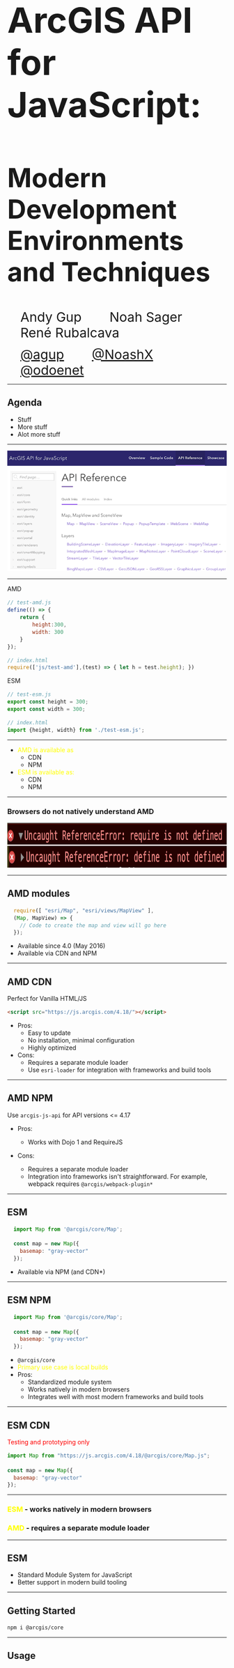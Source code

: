 <!-- .slide: data-background="../img/2021/uc/tech-sessions/bg-1.png" data-background-size="cover -->
<h1 style="text-align: left; font-size: 80px;">ArcGIS API for JavaScript:</h1>
<h2 style="text-align: left; font-size: 60px;">Modern Development Environments and Techniques</h2>
<p>
<span style="text-align: left; font-size: 30px; margin: 1em;">Andy Gup</span>
<span style="text-align: center; font-size: 30px; margin: 1em;">Noah Sager</span>
<span style="text-align: right; font-size: 30px; margin: 1em;">René Rubalcava</span>
</p>
<p>
<span style="text-align: left; font-size: 30px; margin: 1em;"><a href="https://github.com/agup">@agup</a></span>
<span style="text-align: center; font-size: 30px; margin: 1em;"><a href="https://github.com/NoashX">@NoashX</a></span>
<span style="text-align: right; font-size: 30px; margin: 1em;"><a href="https://github.com/odoenet">@odoenet</a></span>
</p>

---

<!-- .slide: data-auto-animate data-background="../img/2021/uc/tech-sessions/bg-3.png" data-transition="fade" -->
## Agenda

- Stuff
- More stuff
- Alot more stuff

---

<!-- .slide: data-auto-animate data-background="../img/2021/uc/tech-sessions/bg-2.png" data-transition="fade" -->

<img src="./img/api-ref.png" />

---

<!-- .slide: data-auto-animate data-background="../img/2021/uc/tech-sessions/bg-2.png" data-transition="fade" -->

AMD

```js
// test-amd.js
define(() => {
    return {
        height:300,
        width: 300
    }
});

```

```js
// index.html
require(['js/test-amd'],(test) => { let h = test.height); })
```

ESM

```js
// test-esm.js
export const height = 300;
export const width = 300;

```

```js
// index.html
import {height, width} from './test-esm.js';
```

---

<!-- .slide: data-auto-animate data-background="../img/2021/uc/tech-sessions/bg-2.png" data-transition="fade" -->

- <span style="color:yellow; text-align: left;">AMD is available as</span>
  - CDN
  - NPM
- <span style="color:yellow;">ESM is available as:</span>
  - CDN
  - NPM

---

### Browsers do not natively understand AMD

<!-- .slide: data-auto-animate data-background="../img/2021/uc/tech-sessions/bg-2.png" data-transition="fade" -->

<img width="1000" height="50" src="./img/require-not-defined.png" />
<img width="1000" height="50" src="./img/define-not-defined.png" />

---


<!-- .slide: data-auto-animate data-background="../img/2021/uc/tech-sessions/bg-2.png" data-transition="fade" -->
## AMD modules

```js
  require([ "esri/Map", "esri/views/MapView" ], 
  (Map, MapView) => {
    // Code to create the map and view will go here
  });

```

- Available since 4.0 (May 2016)
- Available via CDN and NPM

---

<!-- .slide: data-auto-animate data-background="../img/2021/uc/tech-sessions/bg-2.png" data-transition="fade" -->
## AMD CDN

Perfect for Vanilla HTML/JS

```html
<script src="https://js.arcgis.com/4.18/"></script>
```

- Pros: 
  - Easy to update
  - No installation, minimal configuration
  - Highly optimized
- Cons: 
  - Requires a separate module loader
  - Use <code>esri-loader</code> for integration with frameworks and build tools

---

<!-- .slide: data-auto-animate data-background="../img/2021/uc/tech-sessions/bg-2.png" data-transition="fade" -->
## AMD NPM

Use <code>arcgis-js-api</code> for API versions <= 4.17

- Pros:
  - Works with Dojo 1 and RequireJS

- Cons: 
  - Requires a separate module loader
  - Integration into frameworks isn't straightforward. For example, webpack requires <code>@arcgis/webpack-plugin*</code>

---


<!-- .slide: data-auto-animate data-background="../img/2021/uc/tech-sessions/bg-2.png" data-transition="fade" -->
## ESM

```js
  import Map from '@arcgis/core/Map';

  const map = new Map({
    basemap: "gray-vector"
  });

```

- Available via NPM (and CDN*)

---

<!-- .slide: data-auto-animate data-background="../img/2021/uc/tech-sessions/bg-2.png" data-transition="fade" -->
## ESM NPM

```js
  import Map from '@arcgis/core/Map';

  const map = new Map({
    basemap: "gray-vector"
  });

```

- <code>@arcgis/core</code>
- <span style="color:yellow;">Primary use case is local builds</span>
- Pros: 
  - Standardized module system
  - Works natively in modern browsers
  - Integrates well with most modern frameworks and build tools

---

<!-- .slide: data-auto-animate data-background="../img/2021/uc/tech-sessions/bg-2.png" data-transition="fade" -->
## ESM CDN

<span style="color:red;">Testing and prototyping only</span>

```js
import Map from "https://js.arcgis.com/4.18/@arcgis/core/Map.js";

const map = new Map({
  basemap: "gray-vector"
});

```

---

<!-- .slide: data-auto-animate data-background="../img/2021/uc/tech-sessions/bg-2.png" data-transition="fade" -->

### <span style="color:yellow;">ESM</span> - works natively in modern browsers

### <span style="color:yellow;">AMD</span> - requires a separate module loader

---

<!-- .slide: data-auto-animate data-background="../img/2021/uc/tech-sessions/bg-3.png" data-transition="fade" -->
## ESM

- Standard Module System for JavaScript
- Better support in modern build tooling

---

<!-- .slide: data-auto-animate data-background="../img/2021/uc/tech-sessions/bg-2.png" data-transition="fade" -->
## Getting Started

```sh
npm i @arcgis/core
```

---

<!-- .slide: data-auto-animate data-background="../img/2021/uc/tech-sessions/bg-2.png" data-transition="fade" -->
## Usage

```js
import WebMap from '@arcgis/core/WebMap';
import MapView from '@arcgis/core/MapView';
```

---

<!-- .slide: data-auto-animate data-background="../img/2021/uc/tech-sessions/bg-2.png" data-transition="fade" -->
## Migrate from AMD/CDN

- AMD

```diff
- import WebMap from 'esri/WebMap';
- import MapView from 'esri/MapView';
+ import WebMap from '@arcgis/core/WebMap';
+ import MapView from '@arcgis/core/MapView';
```

---

<!-- .slide: data-auto-animate data-background="../img/2021/uc/tech-sessions/bg-2.png" data-transition="fade" -->
## Migrate from AMD/CDN

- CDN

```diff
- require([
-     'esri/WebMap',
-     'esri/MapView'
- ], function(WebMap, MapView) {
-     ...
- });
+ import WebMap from '@arcgis/core/WebMap';
+ import MapView from '@arcgis/core/MapView';
```

---

<!-- .slide: data-auto-animate data-background="../img/2021/uc/tech-sessions/bg-2.png" data-transition="fade" -->
## npm and build tools

- Benefits
    - customized local build
    - total JS between 400KB to 2MB
    - depends on your application

---

<!-- .slide: data-auto-animate data-background="../img/2021/uc/tech-sessions/bg-2.png" data-transition="fade" -->
## ESM CDN

- _Testing purposes only_
- I'm serious, listen to me

```html
<script type="module">
    import ArcGISMap from "https://js.arcgis.com/4.18/@arcgis/core/Map.js";
    import MapView from "https://js.arcgis.com/4.18/@arcgis/core/views/MapView.js";

    const map = new ArcGISMap({
        basemap: "topo-vector"
    });

    const view = new MapView({
        container: "viewDiv",
        map: map,
        zoom: 4,
        center: [-118, 34]
    });
</script>
```

---

<!-- .slide: data-auto-animate data-background="../img/2021/uc/tech-sessions/bg-2.png" data-transition="fade" -->
## ESM CDN

- Too many files requested for real-world use
- Convenience for prototyping
- _Please use a build tool_

 w/ defaults <!-- .element class="fragment" -->

---

<!-- .slide: data-auto-animate data-background="../img/2021/uc/tech-sessions/bg-4.png" -->
## [@arcgis/core](https://npmjs.com/package/@arcgis/core)

<div>
  <img src="../common/images/esri.png" class="transparent" height="120" />
  <img src="../common/images/Heart_corazon.svg" class="transparent" height="120" />
  <img src="../common/images/webpack-icon-square-big.png" class="transparent" height="120" />
  <img src="../common/images/rollup1.png" class="transparent" height="100" />
</div>

---

<!-- .slide: data-auto-animate data-background="../img/2021/uc/tech-sessions/bg-3.png" data-transition="fade" -->
### ArcGIS API is different

- powerful library with large footprint
- uses dynamic module loading & web workers
- can slow your build; or not work w/ defaults <!-- .element class="fragment" -->

---

<!-- .slide: data-auto-animate data-background="../img/2021/uc/tech-sessions/bg-3.png" data-transition="fade" -->
### Is your bundler smarter than you?

<div>
  <img src="../common/images/esri.png" class="transparent" height="120" />
  <span style="font-size: 110px; position: relative; top: -30px">🤔</span>
  <img src="../common/images/parcel-og.png" class="transparent" height="100" />
  <img src="../common/images/snowpack-logo-white.png" class="transparent" height="90" />
</div>

---

<!-- .slide: data-auto-animate data-background="../img/2021/uc/tech-sessions/bg-3.png" data-transition="fade" -->

### Try [esri-loader](https://github.com/Esri/esri-loader)

<div>
  <img src="../common/images/esri.png" class="transparent" height="120" />
  <img src="../common/images/Heart_corazon.svg" class="transparent" height="120" />
  <img src="../common/images/webpack-icon-square-big.png" class="transparent" height="120" />
  <img src="../common/images/rollup1.png" class="transparent" height="100" />
  <img src="../common/images/parcel-og.png" class="transparent" height="100" />
  <img src="../common/images/snowpack-logo-white.png" class="transparent" height="90" />
</div>

---

<!-- .slide: data-auto-animate data-background="../img/2021/uc/tech-sessions/bg-2.png" data-transition="fade" -->
### Installing [esri-loader](https://github.com/Esri/esri-loader#install)

<img class="transparent" src="../common/images/800px-Npm-logo.svg.png" style="width: 300px; margin: 110px 0;">
<h3><code>npm install --save esri-loader</code></h3>

---

<!-- .slide: data-auto-animate data-background="../img/2021/uc/tech-sessions/bg-2.png" data-transition="fade" -->
### Installing [esri-loader](https://github.com/Esri/esri-loader#install)

<img class="transparent" src="../common/images/yarn-logo.png">
<h3><code>yarn add esri-loader</code></h3>

---

<!-- .slide: data-auto-animate data-background="../img/2021/uc/tech-sessions/bg-2.png" data-transition="fade-in none" -->
### Using [`loadModules()`](https://github.com/Esri/esri-loader#usage)

```js
import { loadModules } from 'esri-loader';

loadModules([
  "esri/Map",
  "esri/views/MapView"
]).then(([Map, MapView]) => {
  // Code to create the map and view will go here
});
```

---

<!-- .slide: data-auto-animate data-background="../img/2021/uc/tech-sessions/bg-2.png" data-transition="none fade-out" -->
### How it works

```js
// calls require() once the ArcGIS script is loaded

require([
  "esri/Map",
  "esri/views/MapView"
], (Map, MapView) => {
  // Code to create the map and view will go here
});
```

---

<!-- .slide: data-auto-animate data-background="../img/2021/uc/tech-sessions/bg-2.png" data-transition="fade" -->
### [Lazy loads the ArcGIS API](https://github.com/Esri/esri-loader#lazy-loading-the-arcgis-api-for-javascript)

<pre class="language-js">
<code class="language-js">
 // injects a script tag the first time
const esriConfig = await loadModules(["esri/config"])
esriConfig.useIdentity = false;

// don't worry, this won't load the API again!
const [Map, MapView] = await loadModules(
  ["esri/Map", "esri/views/MapView"]
);</code></pre>

Defaults to latest CDN version <!-- .element class="fragment" -->

---

<!-- .slide: data-auto-animate data-background="../img/2021/uc/tech-sessions/bg-3.png" 
data-transition="none fade-out" -->

### [esri-loader options](https://github.com/Esri/esri-loader/#configuring-esri-loader)

- Use an earlier release, even 3.x!
- Use a local AMD build
- Lazy load CSS

---

<!-- .slide: data-auto-animate data-background="../img/2021/uc/tech-sessions/bg-3.png" 
data-transition="none fade-out" -->

### Keeps ArcGIS API out of your build

<ul class="fragment">
  <li>faster builds</li>
  <li>greater tool compatibility</li>
</ul>

---

<!-- .slide: data-auto-animate data-background="../img/2021/uc/tech-sessions/bg-3.png" 
data-transition="none fade-out" -->

### What's the down side?

<ul class="fragment">
  <li>no <code>import</code> statements for ArcGIS modules</li>
  <li>Requires pre-existing AMD Build (CDN or local)</li>
</ul>

---

<!-- .slide: data-auto-animate data-background="../img/2021/uc/tech-sessions/bg-3.png" 
data-transition="none fade-out" -->

### What about custom builds?

<ul>
  <li>My app only needs 200k of the ArcGIS API!</li>
  <li class="fragment">That's all you'll get from an AMD build!</li>
</ul>

---

<!-- .slide: data-auto-animate data-background="../img/2021/uc/tech-sessions/bg-3.png" 
data-transition="none fade-out" -->

### When to use esri-loader?

- Rapid prototyping, hackathons
- Your (hipster) tools have trouble with `@arcgis/core`

---

<!-- .slide: data-auto-animate data-background="../img/2021/uc/tech-sessions/bg-4.png" data-transition="fade" -->
### Demo: [esri-svelte-snowpack](https://github.com/tomwayson/esri-svelte-snowpack)

<div>
  <img src="../common/images/esri.png" class="transparent" height="120" />
  <img src="../common/images/1200px-Svelte_Logo.svg.png" class="transparent" height="120" />
  <img src="../common/images/snowpack-logo-white.png" class="transparent" height="120" />
</div>


- Scenario: hackathon, every second counts
- Tools: [Snowpack](https://www.snowpack.dev/), [Svelte](https://svelte.dev/), [esri-loader](https://github.com/Esri/esri-loader)

---

<!-- .slide: data-auto-animate data-background="../img/2021/uc/tech-sessions/bg-4.png" data-transition="fade" -->
### Example: esri-loader & WMR

[esri-wmr](https://github.com/tomwayson/esri-wmr)

- Scenario: hipster startup, only cutting edge tools
- Tools: [WMR](https://github.com/preactjs/wmr), [Preact](https://preactjs.com/), [esri-loader-hooks](https://github.com/tomwayson/esri-loader-hooks)

---

<!-- .slide: data-auto-animate data-background="../img/2021/uc/tech-sessions/bg-3.png" data-transition="fade" -->
### [WMR](https://github.com/preactjs/wmr)

<a href="https://github.com/preactjs/wmr"><img height="400" src="../common/images/wmr-screenshot.png" /></a>

---

<!-- .slide: data-auto-animate data-background="../img/2021/uc/tech-sessions/bg-3.png" data-transition="fade" -->
### [esri-wmr](https://github.com/tomwayson/esri-wmr)

<a href="https://github.com/tomwayson/esri-wmr"><img height="400" src="../common/images/esri-wmr-screenshot.png" /></a>

---

<!-- .slide: data-auto-animate data-background="../img/2021/uc/tech-sessions/bg-3.png" data-transition="fade" -->
### [esri-loader-hooks](https://github.com/tomwayson/esri-loader-hooks)

```
import { useMap, useGraphic } from 'esri-loader-hooks';
```

---

<!-- .slide: data-auto-animate data-background="../img/2021/uc/tech-sessions/bg-3.png" data-transition="fade" -->
### [`<Map />` Component](https://github.com/tomwayson/esri-wmr/blob/d1ecd40e331814d42ed6a815c2dea7aeea0cad28/public/pages/about/map.js)

```
import { useMap, useGraphic } from 'esri-loader-hooks';

export default function Map({ latitude, longitude }) {
  const geometry = { type: 'point', latitude, longitude };
  const symbol = { type: 'simple-marker', color: [226, 119, 40] };
  // load the map
  const center = [longitude, latitude];
  const [ref, view] = useMap(
    { basemap: 'streets' },
    { view: { center, zoom: 13 } 
  });
  // show a point on the map
  useGraphic(view, { geometry, symbol });
  return (<div style={{ height: 400 }} ref={ref} />);
}
```

---

<!-- .slide: data-auto-animate data-background="../img/2021/uc/tech-sessions/bg-4.png" -->
## Conclusion

<div>
  <img src="../common/images/esri.png" class="transparent" height="120" />
  <img src="../common/images/Heart_corazon.svg" class="transparent" height="120" />
  <img src="../common/images/react-js-img.png" class="transparent" height="120" />
  <img src="../common/images/angular.png" class="transparent" height="120" />
  <img src="../common/images/vue-logo.png" class="transparent" height="120" />
  <img src="../common/images/1200px-Svelte_Logo.svg.png" class="transparent" height="120" />
  <img src="../common/images/tomster-sm.png" class="transparent" height="120" />
</div>

Consuming the ArcGIS API is easier than ever!

---

<!-- .slide: data-auto-animate data-background="../img/2021/uc/tech-sessions/bg-3.png" -->
### You have [options](https://developers.arcgis.com/javascript/latest/tooling-intro/)

- [@arcgis/core](https://developers.arcgis.com/javascript/latest/es-modules/)
- [esri-loader](https://github.com/Esri/esri-loader)
- [AMD Modules](https://developers.arcgis.com/javascript/latest/amd-build/)

---

<!-- .slide: data-auto-animate data-background="../img/2021/uc/tech-sessions/bg-5.png" -->

![esri](../img/esri-science-logo-white.png "esri")

---

<!-- .slide: data-auto-animate data-background="../img/2021/uc/tech-sessions/2021-feedback.jpg" -->